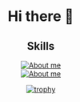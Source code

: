 <div align='center'>
  
# Hi there 👋

## Skills

[![About me](https://skillicons.dev/icons?i=python,swift,c,html,css,ts,js,nextjs,react,cpp,matlab,latex&theme=dark)](https://skillicons.dev)  
[![About me](https://skillicons.dev/icons?i=vscode,git,github,fastapi,firebase,supabase,postgres,mysql,postman&theme=dark)](https://skillicons.dev)

[![trophy](https://github-profile-trophy.vercel.app/?username=X13467980&column=9)](https://github.com/ryo-ma/github-profile-trophy)
